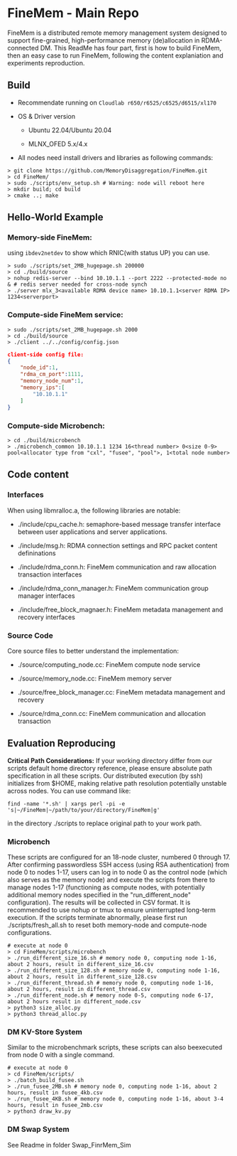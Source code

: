 # FineMem - Main Repo

FineMem is a distributed remote memory management system designed to support fine-grained, high-performance memory (de)allocation in RDMA-connected DM. This ReadMe has four part, first is how to build FineMem, then an easy case to run FineMem, following the content explaniation and experiments reproduction.

## Build 

* Recommendate running on `Cloudlab r650/r6525/c6525/d6515/xl170` 

* OS & Driver version
  
  * Ubuntu 22.04/Ubuntu 20.04

  * MLNX_OFED 5.x/4.x

* All nodes need install drivers and libraries as following commands:

```shell
> git clone https://github.com/MemoryDisaggregation/FineMem.git
> cd FineMem/
> sudo ./scripts/env_setup.sh # Warning: node will reboot here
> mkdir build; cd build
> cmake ..; make 
```

## Hello-World Example

### Memory-side FineMem:

using `ibdev2netdev` to show which RNIC(with status UP) you can use.

```shell
> sudo ./scripts/set_2MB_hugepage.sh 200000 
> cd ./build/source
> nohup redis-server --bind 10.10.1.1 --port 2222 --protected-mode no & # redis server needed for cross-node synch
> ./server mlx_3<available RDMA device name> 10.10.1.1<server RDMA IP> 1234<serverport>
```


### Compute-side FineMem service:

```shell
> sudo ./scripts/set_2MB_hugepage.sh 2000 
> cd ./build/source
> ./client ../../config/config.json
```

```json
client-side config file:
{
    "node_id":1,
    "rdma_cm_port":1111,
    "memory_node_num":1,
    "memory_ips":[
        "10.10.1.1"
    ]
}
```

### Compute-side Microbench:

```
> cd ./build/microbench
> ./microbench_common 10.10.1.1 1234 16<thread number> 0<size 0-9> pool<allocator type from "cxl", "fusee", "pool">, 1<total node number>
```

## Code content

### Interfaces

When using libmralloc.a, the following libraries are notable:

* ./include/cpu_cache.h: semaphore-based message transfer interface between user applications and server applications.

* ./include/msg.h: RDMA connection settings and RPC packet content defininations
  
* ./include/rdma_conn.h: FineMem communication and raw allocation transaction interfaces
  
* ./include/rdma_conn_manager.h: FineMem communication group manager interfaces
  
* ./include/free_block_magnaer.h: FineMem metadata management and recovery interfaces
  

### Source Code

Core source files to better understand the implementation:
  
* ./source/computing_node.cc: FineMem compute node service
  
* ./source/memory_node.cc: FineMem memory server 

* ./source/free_block_manager.cc: FineMem metadata management and recovery

* ./source/rdma_conn.cc: FineMem communication and allocation transaction



## Evaluation Reproducing

**Critical Path Considerations:**
If your working directory differ from our scripts default home directory reference, please ensure absolute path specification in all these scripts. Our distributed execution (by ssh) initializes from $HOME, making relative path resolution potentially unstable across nodes. You can use command like:
```shell
find -name '*.sh' | xargs perl -pi -e 's|~/FineMem|~/path/to/your/directory/FineMem|g'
```
in the directory ./scripts to replace original path to your work path.

### Microbench

These scripts are configured for an 18-node cluster, numbered 0 through 17. After confirming passwordless SSH access (using RSA authentication) from node 0 to nodes 1-17, users can log in to node 0 as the control node (which also serves as the memory node) and execute the scripts from there to manage nodes 1-17 (functioning as compute nodes, with potentially additional memory nodes specified in the "run_different_node" configuration). The results will be collected in CSV format. It is recommended to use nohup or tmux to ensure uninterrupted long-term execution. If the scripts terminate abnormally, please first run ./scripts/fresh_all.sh to reset both memory-node and compute-node configurations.

```shell
# execute at node 0
> cd FineMem/scripts/microbench
> ./run_different_size_16.sh # memory node 0, computing node 1-16, about 2 hours, result in different_size_16.csv
> ./run_different_size_128.sh # memory node 0, computing node 1-16, about 2 hours, result in different_size_128.csv
> ./run_different_thread.sh # memory node 0, computing node 1-16, about 2 hours, result in different_thread.csv
> ./run_different_node.sh # memory node 0-5, computing node 6-17, about 2 hours result in different_node.csv
> python3 size_alloc.py
> python3 thread_alloc.py
```
### DM KV-Store System

Similar to the microbenchmark scripts, ​​these​​ scripts can also be ​​executed from node 0 with a single command​​.

```shell
# execute at node 0
> cd FineMem/scripts/
> ./batch_build_fusee.sh 
> ./run_fusee_2MB.sh # memory node 0, computing node 1-16, about 2 hours, result in fusee_4kb.csv
> ./run_fusee_4KB.sh # memory node 0, computing node 1-16, about 3-4 hours, result in fusee_2mb.csv
> python3 draw_kv.py
```

### DM Swap System

See Readme in folder Swap_FinrMem_Sim
